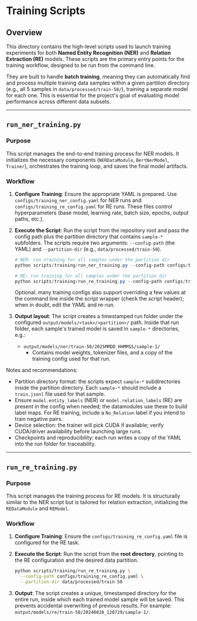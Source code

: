 # Training Scripts

## Overview

This directory contains the high-level scripts used to launch training experiments for both **Named Entity Recognition (NER)** and **Relation Extraction (RE)** models. These scripts are the primary entry points for the training workflow, designed to be run from the command line.

They are built to handle **batch training**, meaning they can automatically find and process multiple training data samples within a given partition directory (e.g., all 5 samples in `data/processed/train-50/`), training a separate model for each one. This is essential for the project's goal of evaluating model performance across different data subsets.

-----

## `run_ner_training.py`

### Purpose

This script manages the end-to-end training process for NER models. It initializes the necessary components (`NERDataModule`, `BertNerModel`, `Trainer`), orchestrates the training loop, and saves the final model artifacts.

### Workflow

1.  **Configure Training**: Ensure the appropriate YAML is prepared. Use `configs/training_ner_config.yaml` for NER runs and `configs/training_re_config.yaml` for RE runs. These files control hyperparameters (base model, learning rate, batch size, epochs, output paths, etc.).

2.  **Execute the Script**: Run the script from the repository root and pass the config path plus the partition directory that contains `sample-*` subfolders. The scripts require two arguments: `--config-path` (the YAML) and `--partition-dir` (e.g., `data/processed/train-50`).

    ```powershell
    # NER: run training for all samples under the partition dir
    python scripts/training/run_ner_training.py --config-path configs/training_ner_config.yaml --partition-dir data/processed/train-50

    # RE: run training for all samples under the partition dir
    python scripts/training/run_re_training.py --config-path configs/training_re_config.yaml --partition-dir data/processed/train-50
    ```

    Optional: many training configs also support overriding a few values at the command line inside the script wrapper (check the script header); when in doubt, edit the YAML and re-run.

3.  **Output layout**: The script creates a timestamped run folder under the configured `output/models/<task>/<partition>/` path. Inside that run folder, each sample's trained model is saved in `sample-*` directories, e.g.:

    - `output/models/ner/train-50/2025MMDD_HHMMSS/sample-1/`
      - Contains model weights, tokenizer files, and a copy of the training config used for that run.

Notes and recommendations:

- Partition directory format: the scripts expect `sample-*` subdirectories inside the partition directory. Each `sample-*` should include a `train.jsonl` file used for that sample.
- Ensure `model.entity_labels` (NER) or `model.relation_labels` (RE) are present in the config when needed; the datamodules use these to build label maps. For RE training, include a `No_Relation` label if you intend to train negative pairs.
- Device selection: the trainer will pick CUDA if available; verify CUDA/driver availability before launching large runs.
- Checkpoints and reproducibility: each run writes a copy of the YAML into the run folder for traceability.

-----

## `run_re_training.py`

### Purpose

This script manages the training process for RE models. It is structurally similar to the NER script but is tailored for relation extraction, initializing the `REDataModule` and `REModel`.

### Workflow

1.  **Configure Training**: Ensure the `configs/training_re_config.yaml` file is configured for the RE task.

2.  **Execute the Script**: Run the script from the **root directory**, pointing to the RE configuration and the desired data partition.

    ```bash
    python scripts/training/run_re_training.py \
      --config-path configs/training_re_config.yaml \
      --partition-dir data/processed/train-50
    ```

3.  **Output**: The script creates a unique, timestamped directory for the entire run, inside which each trained model sample will be saved. This prevents accidental overwriting of previous results. For example: `output/models/re/train-50/20240828_120729/sample-1/`.